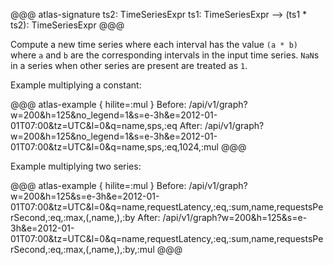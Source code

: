 @@@ atlas-signature
ts2: TimeSeriesExpr
ts1: TimeSeriesExpr
-->
(ts1 * ts2): TimeSeriesExpr
@@@

Compute a new time series where each interval has the value `(a * b)` where `a`
and `b` are the corresponding intervals in the input time series. `NaN`s in a series
when other series are present are treated as `1`.

Example multiplying a constant:

@@@ atlas-example { hilite=:mul }
Before: /api/v1/graph?w=200&h=125&no_legend=1&s=e-3h&e=2012-01-01T07:00&tz=UTC&l=0&q=name,sps,:eq
After: /api/v1/graph?w=200&h=125&no_legend=1&s=e-3h&e=2012-01-01T07:00&tz=UTC&l=0&q=name,sps,:eq,1024,:mul
@@@

Example multiplying two series:

@@@ atlas-example { hilite=:mul }
Before: /api/v1/graph?w=200&h=125&s=e-3h&e=2012-01-01T07:00&tz=UTC&l=0&q=name,requestLatency,:eq,:sum,name,requestsPerSecond,:eq,:max,(,name,),:by
After: /api/v1/graph?w=200&h=125&s=e-3h&e=2012-01-01T07:00&tz=UTC&l=0&q=name,requestLatency,:eq,:sum,name,requestsPerSecond,:eq,:max,(,name,),:by,:mul
@@@
